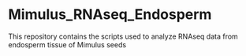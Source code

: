 # Mimulus_RNAseq_Endosperm
This repository contains the scripts used to analyze RNAseq data from endosperm tissue of Mimulus seeds
